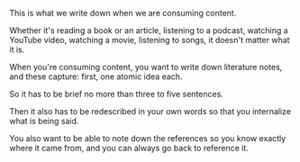 This is what we write down when we are consuming content.

Whether it's reading a book or an article, listening to a podcast, watching a YouTube video, watching a movie, listening to songs, it doesn't matter what it is.

When you're consuming content, you want to write down literature notes, and these capture: first, one atomic idea each.

So it has to be brief no more than three to five sentences.

Then it also has to be redescribed in your own words so that you internalize what is being said.

You also want to be able to note down the references so you know exactly where it came from, and you can always go back to reference it.

